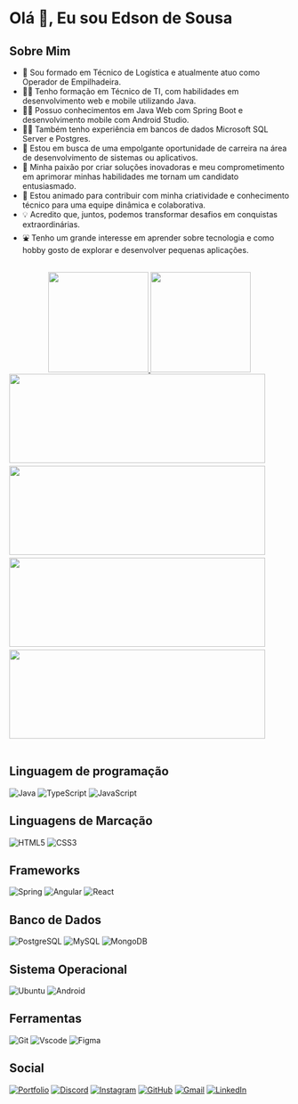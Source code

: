 # Olá 👋, Eu sou Edson de Sousa

## Sobre Mim

- 🔭 Sou formado em Técnico de Logística e atualmente atuo como Operador de Empilhadeira.
- 👨‍🎓 Tenho formação em Técnico de TI, com habilidades em desenvolvimento web e mobile utilizando Java.
- 👨‍🎓 Possuo conhecimentos em Java Web com Spring Boot e desenvolvimento mobile com Android Studio.
- 👨‍🎓 Também tenho experiência em bancos de dados Microsoft SQL Server e Postgres.
- 🚀 Estou em busca de uma empolgante oportunidade de carreira na área de desenvolvimento de sistemas ou aplicativos.
- 🚀 Minha paixão por criar soluções inovadoras e meu comprometimento em aprimorar minhas habilidades me tornam um candidato entusiasmado.
- 🤝 Estou animado para contribuir com minha criatividade e conhecimento técnico para uma equipe dinâmica e colaborativa.
- 💡 Acredito que, juntos, podemos transformar desafios em conquistas extraordinárias.
- ⛲ Tenho um grande interesse em aprender sobre tecnologia e como hobby gosto de explorar e desenvolver pequenas aplicações.

 <div align="center">
 <br>
  <a href="https://github.com/Sousa-Edson">
  <img height="180em" src="https://github-readme-stats.vercel.app/api?username=Sousa-Edson&show_icons=true&theme=transparent&include_all_commits=true&count_private=true"/>
  <img height="180em" src="https://github-readme-stats.vercel.app/api/top-langs/?username=Sousa-Edson&layout=compact&langs_count=7&theme=transparent"/>
  <br>
  </a>
</div>
  <div align="center">
<!--   <img height="260em" src="https://streak-stats.demolab.com?user=Sousa-Edson&theme=transparent&locale=pt_BR&date_format=j%2Fn%5B%2FY%5D&card_width=540&type=png"/> -->
  
</div>

<div style="display: flex; flex-direction: column; gap: 5px;">
  <a href="https://sousa-edson.github.io/portfolio/"  >
    <img height="160em"  width="460em"   src="https://github-readme-stats.vercel.app/api/pin/?username=Sousa-Edson&repo=portfolio&bg_color=363636&border_color=30A3DC&show_icons=true&icon_color=30A3DC&title_color=E94D5F&text_color=FFF"/>
  </a>
  <a href="https://github.com/Sousa-Edson/apontamentoSwing"  >
    <img height="160em" width="460em"   src="https://github-readme-stats.vercel.app/api/pin/?username=Sousa-Edson&repo=apontamentoSwing&bg_color=333&border_color=30A3DC&show_icons=true&icon_color=30A3DC&title_color=E94D5F&text_color=FFF"/>
  </a>
  <a href="https://github.com/Sousa-Edson/crud-angular"  >
    <img height="160em" width="460em"   src="https://github-readme-stats.vercel.app/api/pin/?username=Sousa-Edson&repo=crud-angular&bg_color=333&border_color=30A3DC&show_icons=true&icon_color=30A3DC&title_color=E94D5F&text_color=FFF"/>
  </a>
  <a href="https://github.com/Sousa-Edson/StockManagementAPI"  >
    <img height="160em" width="460em"   src="https://github-readme-stats.vercel.app/api/pin/?username=Sousa-Edson&repo=StockManagementAPI&bg_color=333&border_color=30A3DC&show_icons=true&icon_color=30A3DC&title_color=E94D5F&text_color=FFF"/>
  </a>
</div>


 
<div style="display: inline_block"><br>
     
## Linguagem de programação
  ![Java](https://img.shields.io/badge/java-%23ED8B00.svg?style=for-the-badge&logo=openjdk&logoColor=white)
  ![TypeScript](https://img.shields.io/badge/TypeScript-007ACC?style=for-the-badge&logo=typescript&logoColor=white)
  ![JavaScript](https://img.shields.io/badge/JavaScript-F7DF1E?style=for-the-badge&logo=javascript&logoColor=black)

## Linguagens de Marcação

![HTML5](https://img.shields.io/badge/HTML5-E34F26?style=for-the-badge&logo=html5&logoColor=white)
![CSS3](https://img.shields.io/badge/CSS3-1572B6?style=for-the-badge&logo=css3&logoColor=white)

## Frameworks

![Spring](https://img.shields.io/badge/spring-%236DB33F.svg?style=for-the-badge&logo=spring&logoColor=white)
![Angular](https://img.shields.io/badge/Angular-DD0031?style=for-the-badge&logo=angular&logoColor=white)
![React](https://img.shields.io/badge/React-20232A?style=for-the-badge&logo=react&logoColor=61DAFB)

## Banco de Dados

![PostgreSQL](https://img.shields.io/badge/PostgreSQL-000?style=for-the-badge&logo=postgresql)
![MySQL](https://img.shields.io/badge/MySQL-00000F?style=for-the-badge&logo=mysql&logoColor=white)
![MongoDB](https://img.shields.io/badge/MongoDB-%234ea94b.svg?style=for-the-badge&logo=mongodb&logoColor=white)

## Sistema Operacional

![Ubuntu](https://img.shields.io/badge/Ubuntu-35495E?style=for-the-badge&logo=ubuntu&logoColor=2CA5E0)
![Android](https://img.shields.io/badge/Android-3DDC84?style=for-the-badge&logo=android&logoColor=white)

## Ferramentas

![Git](https://img.shields.io/badge/GIT-E44C30?style=for-the-badge&logo=git&logoColor=white)
![Vscode](https://img.shields.io/badge/Vscode-007ACC?style=for-the-badge&logo=visual-studio-code&logoColor=white)
![Figma](https://img.shields.io/badge/Figma-696969?style=for-the-badge&logo=figma&logoColor=figma)

## Social

[![Portfolio](https://img.shields.io/badge/Portfolio-FF5722?style=for-the-badge&logo=todoist&logoColor=white)](https://sousa-edson.github.io/portfolio/)
[![Discord](https://img.shields.io/badge/Discord-7289DA?style=for-the-badge&logo=discord&logoColor=white)](https://discord.com/channels/@.edsonsousa/)
[![Instagram](https://img.shields.io/badge/-Instagram-%23E4405F?style=for-the-badge&logo=instagram&logoColor=white)](https://www.instagram.com/edson3711.es/)
[![GitHub](https://img.shields.io/badge/GitHub-100000?style=for-the-badge&logo=github&logoColor=white)](https://github.com/Sousa-Edson)
[![Gmail](https://img.shields.io/badge/Gmail-333333?style=for-the-badge&logo=gmail&logoColor=red)](mailto:edson3711.es@gmail.com)
[![LinkedIn](https://img.shields.io/badge/LinkedIn-0077B5?style=for-the-badge&logo=linkedin&logoColor=white)](https://www.linkedin.com/in/edson-sousa-b0769a181/)

 </div>
